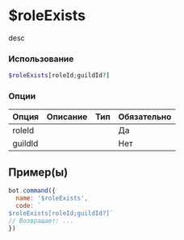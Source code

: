# $roleExists
desc
### Использование
```php
$roleExists[roleId;guildId?]
```

### Опции

| Опция | Описание | Тип | Обязательно |
|--------|-------------|------|----------|
| roleId |  |  | Да | 
| guildId |  |  | Нет | 
## Пример(ы)

```javascript
bot.command({
  name: '$roleExists',
  code: `
$roleExists[roleId;guildId?]`
// Возвращает: ...
})
```